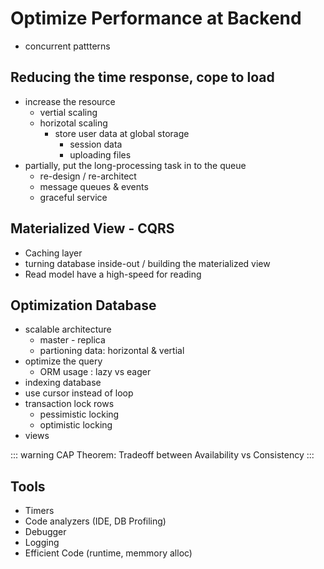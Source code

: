 # Optimize Performance at Backend

- concurrent pattterns 

## Reducing the time response, cope to load
- increase the resource
    - vertial scaling
    - horizotal scaling
        - store user data at global storage
            - session data
            - uploading files
- partially, put the long-processing task in to the queue
    - re-design / re-architect
    - message queues & events
    - graceful service


## Materialized View - CQRS 
- Caching layer
- turning database inside-out / building the materialized view
- Read model have a high-speed for reading 


##  Optimization Database
- scalable architecture
    - master - replica
    - partioning data: horizontal & vertial 
- optimize the query
    - ORM usage : lazy vs eager
- indexing database
- use cursor instead of loop
- transaction lock rows
    - pessimistic locking
    - optimistic locking
- views


::: warning
CAP Theorem: Tradeoff between Availability vs Consistency
:::


## Tools
- Timers
- Code analyzers (IDE, DB Profiling)
- Debugger
- Logging
- Efficient Code (runtime, memmory alloc)


